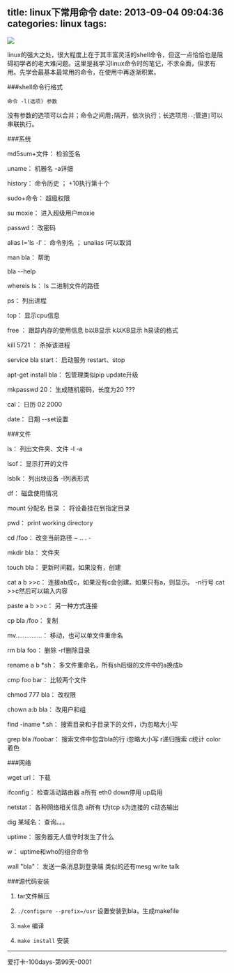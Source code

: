 title: linux下常用命令
date: 2013-09-04 09:04:36
categories: linux
tags:
---
![](http://ww3.sinaimg.cn/large/5e8cb366jw1e8bd5xw20jj20mm0gwgmy.jpg)

linux的强大之处，很大程度上在于其丰富灵活的shell命令，但这一点恰恰也是阻碍初学者的老大难问题。这里是我学习linux命令时的笔记，不求全面，但求有用。先学会最基本最常用的命令，在使用中再逐渐积累。

###shell命令行格式

`命令 -l(选项) 参数`   

没有参数的选项可以合并；命令之间用`;`隔开，依次执行；长选项用`--`;管道`|`可以串联执行。

<!--more-->

###系统

md5sum+文件：    检验签名

uname：    机器名    -a详细

history：    命令历史 ；   +10执行第十个

sudo+命令： 超级权限

su moxie： 进入超级用户moxie

passwd：    改密码

alias l='ls -l'：    命令别名  ；  unalias l可以取消

man bla：    帮助

bla --help

whereis ls：   ls 二进制文件的路径

ps：    列出进程

top：    显示cpu信息

free ：   跟踪内存的使用信息    b以B显示    k以KB显示    h易读的格式

kill 5721 ：   杀掉该进程

service bla start：    启动服务    restart、stop

apt-get install bla：    包管理类似pip    update升级

mkpasswd  20：    生成随机密码，长度为20 ???

cal：    日历    02 2000

date：    日期    --set设置

###文件

ls：    列出文件夹、文件    -l  -a

lsof：    显示打开的文件

lsblk：    列出块设备  -l列表形式

df：    磁盘使用情况

mount 分配名 目录 ：   将设备挂在到指定目录

pwd：    print working directory

cd /foo：    改变当前路径    ~    .. . -

mkdir bla：    文件夹

touch bla：    更新时间戳，如果没有，创建

cat a b >>c：    连接ab成c，如果没有c会创建。如果只有a，则显示。    -n行号    cat >>c然后可以输入内容

paste a b >>c：    另一种方式连接

cp bla /foo：    复制

mv...............：    移动，也可以单文件重命名

rm bla foo：    删除    -rf删除目录

rename a b *sh：    多文件重命名，所有sh后缀的文件中的a换成b

cmp foo bar：    比较两个文件

chmod 777 bla：    改权限

chown a:b bla：    改用户和组



find -iname *.sh：    搜索目录和子目录下的文件，i为忽略大小写

grep bla /foobar：    搜索文件中包含bla的行    i忽略大小写    r递归搜索    c统计    color着色

###网络

wget url：    下载

ifconfig：    检查活动路由器    a所有    eth0 down停用    up启用  

netstat：    各种网络相关信息    a所有    t为tcp    s为连接的    c动态输出

dig 某域名：    查询。。。

uptime：    服务器无人值守时发生了什么

w：    uptime和who的组合命令

wall "bla"：    发送一条消息到登录端    类似的还有mesg write talk

###源代码安装

1. tar文件解压

2. `./configure --prefix=/usr`    设置安装到bla，生成makefile

3. `make`    编译

4. `make install`    安装

---
爱打卡-100days-第99天-0001


